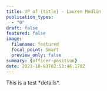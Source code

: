 ```yaml
---
title: VP of {title} - Lauren Medlin
publication_types:
  - "0"
draft: false
featured: false
image:
  filename: featured
  focal_point: Smart
  preview_only: false
summary: {officer-position}
date: 2023-10-03T02:53:46.170Z
---
```

T﻿his is a test \*details\*.